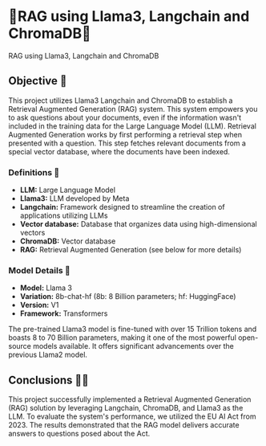 # 🌟RAG using Llama3, Langchain and ChromaDB💎
RAG using Llama3, Langchain and ChromaDB

## Objective 🎯

This project utilizes Llama3 Langchain and ChromaDB to establish a Retrieval Augmented Generation (RAG) system. This system empowers you to ask questions about your documents, even if the information wasn't included in the training data for the Large Language Model (LLM). Retrieval Augmented Generation works by first performing a retrieval step when presented with a question. This step fetches relevant documents from a special vector database, where the documents have been indexed.

### Definitions 📝

* **LLM:** Large Language Model
* **Llama3:** LLM developed by Meta
* **Langchain:** Framework designed to streamline the creation of applications utilizing LLMs
* **Vector database:** Database that organizes data using high-dimensional vectors
* **ChromaDB:** Vector database
* **RAG:** Retrieval Augmented Generation (see below for more details)

### Model Details 🌟

* **Model:** Llama 3
* **Variation:** 8b-chat-hf (8b: 8 Billion parameters; hf: HuggingFace)
* **Version:** V1
* **Framework:** Transformers

The pre-trained Llama3 model is fine-tuned with over 15 Trillion tokens and boasts 8 to 70 Billion parameters, making it one of the most powerful open-source models available. It offers significant advancements over the previous Llama2 model.


## Conclusions 💯🔥

This project successfully implemented a Retrieval Augmented Generation (RAG) solution by leveraging Langchain, ChromaDB, and Llama3 as the LLM. To evaluate the system's performance, we utilized the EU AI Act from 2023. The results demonstrated that the RAG model delivers accurate answers to questions posed about the Act.
